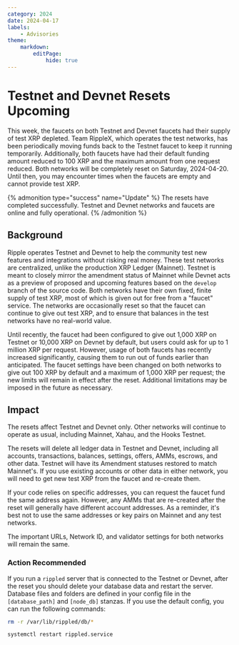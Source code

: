 ```yaml
---
category: 2024
date: 2024-04-17
labels:
    - Advisories
theme:
    markdown:
        editPage:
            hide: true
---
```

# Testnet and Devnet Resets Upcoming

This week, the faucets on both Testnet and Devnet faucets had their supply of test XRP depleted. Team RippleX, which operates the test networks, has been periodically moving funds back to the Testnet faucet to keep it running temporarily. Additionally, both faucets have had their default funding amount reduced to 100 XRP and the maximum amount from one request reduced. Both networks will be completely reset on Saturday, 2024-04-20. Until then, you may encounter times when the faucets are empty and cannot provide test XRP.

{% admonition type="success" name="Update" %}
The resets have completed successfully. Testnet and Devnet networks and faucets are online and fully operational.
{% /admonition %}

## Background

Ripple operates Testnet and Devnet to help the community test new features and integrations without risking real money. These test networks are centralized, unlike the production XRP Ledger (Mainnet). Testnet is meant to closely mirror the amendment status of Mainnet while Devnet acts as a preview of proposed and upcoming features based on the `develop` branch of the source code. Both networks have their own fixed, finite supply of test XRP, most of which is given out for free from a "faucet" service. The networks are occasionally reset so that the faucet can continue to give out test XRP, and to ensure that balances in the test networks have no real-world value.

Until recently, the faucet had been configured to give out 1,000 XRP on Testnet or 10,000 XRP on Devnet by default, but users could ask for up to 1 million XRP per request. However, usage of both faucets has recently increased significantly, causing them to run out of funds earlier than anticipated. The faucet settings have been changed on both networks to give out 100 XRP by default and a maximum of 1,000 XRP per request; the new limits will remain in effect after the reset. Additional limitations may be imposed in the future as necessary.

## Impact

The resets affect Testnet and Devnet only. Other networks will continue to operate as usual, including Mainnet, Xahau, and the Hooks Testnet.

The resets will delete all ledger data in Testnet and Devnet, including all accounts, transactions, balances, settings, offers, AMMs, escrows, and other data. Testnet will have its Amendment statuses restored to match Mainnet's. If you use existing accounts or other data in either network, you will need to get new test XRP from the faucet and re-create them.

If your code relies on specific addresses, you can request the faucet fund the same address again. However, any AMMs that are re-created after the reset will generally have different account addresses. As a reminder, it's best not to use the same addresses or key pairs on Mainnet and any test networks.

The important URLs, Network ID, and validator settings for both networks will remain the same.

### Action Recommended

If you run a `rippled` server that is connected to the Testnet or Devnet, after the reset you should delete your database data and restart the server. Database files and folders are defined in your config file in the `[database_path]` and `[node_db]` stanzas. If you use the default config, you can run the following commands:

```sh
rm -r /var/lib/rippled/db/*

systemctl restart rippled.service
```
